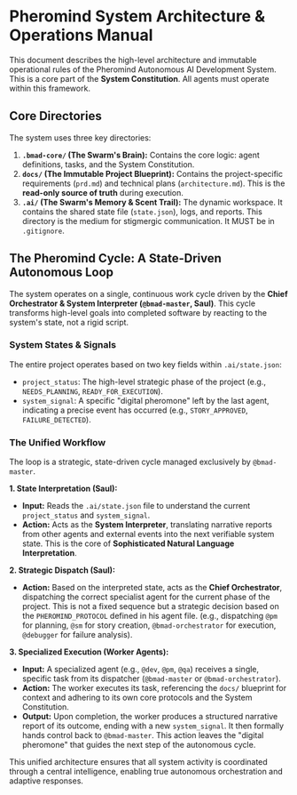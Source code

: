 # Pheromind System Architecture & Operations Manual

This document describes the high-level architecture and immutable operational rules of the Pheromind Autonomous AI Development System. This is a core part of the **System Constitution**. All agents must operate within this framework.

## Core Directories

The system uses three key directories:

1.  **`.bmad-core/` (The Swarm's Brain):** Contains the core logic: agent definitions, tasks, and the System Constitution.
2.  **`docs/` (The Immutable Project Blueprint):** Contains the project-specific requirements (`prd.md`) and technical plans (`architecture.md`). This is the **read-only source of truth** during execution.
3.  **`.ai/` (The Swarm's Memory & Scent Trail):** The dynamic workspace. It contains the shared state file (`state.json`), logs, and reports. This directory is the medium for stigmergic communication. It MUST be in `.gitignore`.

## The Pheromind Cycle: A State-Driven Autonomous Loop

The system operates on a single, continuous work cycle driven by the **Chief Orchestrator & System Interpreter (`@bmad-master`, Saul)**. This cycle transforms high-level goals into completed software by reacting to the system's state, not a rigid script.

### System States & Signals

The entire project operates based on two key fields within `.ai/state.json`:

-   `project_status`: The high-level strategic phase of the project (e.g., `NEEDS_PLANNING`, `READY_FOR_EXECUTION`).
-   `system_signal`: A specific "digital pheromone" left by the last agent, indicating a precise event has occurred (e.g., `STORY_APPROVED`, `FAILURE_DETECTED`).

### The Unified Workflow

The loop is a strategic, state-driven cycle managed exclusively by `@bmad-master`.

**1. State Interpretation (Saul):**
*   **Input:** Reads the `.ai/state.json` file to understand the current `project_status` and `system_signal`.
*   **Action:** Acts as the **System Interpreter**, translating narrative reports from other agents and external events into the next verifiable system state. This is the core of **Sophisticated Natural Language Interpretation**.

**2. Strategic Dispatch (Saul):**
*   **Action:** Based on the interpreted state, acts as the **Chief Orchestrator**, dispatching the correct specialist agent for the current phase of the project. This is not a fixed sequence but a strategic decision based on the `PHEROMIND_PROTOCOL` defined in his agent file. (e.g., dispatching `@pm` for planning, `@sm` for story creation, `@bmad-orchestrator` for execution, `@debugger` for failure analysis).

**3. Specialized Execution (Worker Agents):**
*   **Input:** A specialized agent (e.g., `@dev`, `@pm`, `@qa`) receives a single, specific task from its dispatcher (`@bmad-master` or `@bmad-orchestrator`).
*   **Action:** The worker executes its task, referencing the `docs/` blueprint for context and adhering to its own core protocols and the System Constitution.
*   **Output:** Upon completion, the worker produces a structured narrative report of its outcome, ending with a new `system_signal`. It then formally hands control back to `@bmad-master`. This action leaves the "digital pheromone" that guides the next step of the autonomous cycle.

This unified architecture ensures that all system activity is coordinated through a central intelligence, enabling true autonomous orchestration and adaptive responses.
